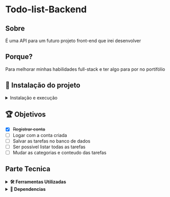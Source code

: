 # Todo-list-Backend

## Sobre
É uma API para um futuro projeto front-end que irei desenvolver

## Porque?
Para melhorar minhas habilidades full-stack e ter algo para por no portifólio

## 🚀 Instalação do projeto
<details>
  <summary>Instalação e execução</summary>
  
  #### 1 - Clone o repositório
  - Use o comando ```git clone git@github.com:JoaoVMarques/todo-list-backend.git```
  - Entre na pasta ```cd todo-list-backend```

  #### 2 - Instale as dependencias
  - Instale as depencias ```npm i```
  
  #### 3 - Inicialize o projeto
  - Para iniciar o projeto utilize ```npm start```
</details>

## 🏆 Objetivos
- [x] ~~Registrar conta~~
- [ ] Logar com a conta criada
- [ ] Salvar as tarefas no banco de dados
- [ ] Ser possivel listar todas as tarefas
- [ ] Mudar as categorias e conteudo das tarefas

## Parte Tecnica
<details>
  <summary><strong>🛠️ Ferramentas Utilizadas</strong></summary><br />

  - [NodeJs](https://nodejs.org/en/) Montar o projeto
  - [Typescript](https://www.typescriptlang.org) Linguagem utilizada
  - [mongoose](https://mongoosejs.com) ODM
</details>

<details>
  <summary><strong>🧰 Dependencias</strong></summary><br />
  
  - [ESlint](https://eslint.org/) Linter
  - [TrybeLinter](https://github.com/betrybe/eslint-config-trybe) Configurações para o Linter da trybe
  - [express](https://expressjs.com/pt-br/) Framework
  - [jsonwebtoken](https://www.npmjs.com/package/jsonwebtoken) Token de sessão
  - [bcryptjs](https://www.npmjs.com/package/bcryptjs) Criptografar os dados
  - [nodemon](https://www.npmjs.com/package/nodemon) ```npm run dev```
  - [mochaJs](https://mochajs.org) testes
  - [sinonJs](https://sinonjs.org) mocks
  - [nyc](https://www.npmjs.com/package/nyc) cobertura de testes
  
</details>

